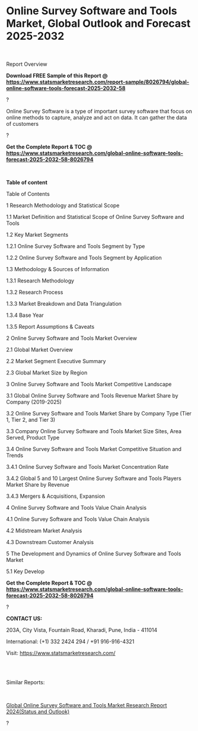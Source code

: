 <h1>Online Survey Software and Tools Market, Global Outlook and Forecast 2025-2032</h1><br/><p>Report Overview</p>
 
 
 
 <div><b>Download FREE Sample of this Report @ <a href="https://www.statsmarketresearch.com/download-free-sample/8026794/global-online-software-tools-forecast-2025-2032-58">https://www.statsmarketresearch.com/report-sample/8026794/global-online-software-tools-forecast-2025-2032-58</a></b></div>
 
 
 
 <p>? </p>
 
 
 
 <p>Online Survey Software is a type of important survey software that focus on online methods to capture, analyze and act on data. It can gather the data of customers</p>
 
 
 
 <p>? </p>
 
 
 
 <div><b>Get the Complete Report & TOC @ <a href="https://www.statsmarketresearch.com/global-online-software-tools-forecast-2025-2032-58-8026794">https://www.statsmarketresearch.com/global-online-software-tools-forecast-2025-2032-58-8026794</a></b></div>
 
 
 
 <p><br />
 
 <b>Table of content</b></p>
 
 
 
 <p>Table of Contents<br />
 
 1 Research Methodology and Statistical Scope<br />
 
 1.1 Market Definition and Statistical Scope of Online Survey Software and Tools<br />
 
 1.2 Key Market Segments<br />
 
 1.2.1 Online Survey Software and Tools Segment by Type<br />
 
 1.2.2 Online Survey Software and Tools Segment by Application<br />
 
 1.3 Methodology & Sources of Information<br />
 
 1.3.1 Research Methodology<br />
 
 1.3.2 Research Process<br />
 
 1.3.3 Market Breakdown and Data Triangulation<br />
 
 1.3.4 Base Year<br />
 
 1.3.5 Report Assumptions & Caveats<br />
 
 2 Online Survey Software and Tools Market Overview<br />
 
 2.1 Global Market Overview<br />
 
 2.2 Market Segment Executive Summary<br />
 
 2.3 Global Market Size by Region<br />
 
 3 Online Survey Software and Tools Market Competitive Landscape<br />
 
 3.1 Global Online Survey Software and Tools Revenue Market Share by Company (2019-2025)<br />
 
 3.2 Online Survey Software and Tools Market Share by Company Type (Tier 1, Tier 2, and Tier 3)<br />
 
 3.3 Company Online Survey Software and Tools Market Size Sites, Area Served, Product Type<br />
 
 3.4 Online Survey Software and Tools Market Competitive Situation and Trends<br />
 
 3.4.1 Online Survey Software and Tools Market Concentration Rate<br />
 
 3.4.2 Global 5 and 10 Largest Online Survey Software and Tools Players Market Share by Revenue<br />
 
 3.4.3 Mergers & Acquisitions, Expansion<br />
 
 4 Online Survey Software and Tools Value Chain Analysis<br />
 
 4.1 Online Survey Software and Tools Value Chain Analysis<br />
 
 4.2 Midstream Market Analysis<br />
 
 4.3 Downstream Customer Analysis<br />
 
 5 The Development and Dynamics of Online Survey Software and Tools Market<br />
 
 5.1 Key Develop</p>
 
 
 
 <div><b>Get the Complete Report & TOC @ <a href="https://www.statsmarketresearch.com/global-online-software-tools-forecast-2025-2032-58-8026794">https://www.statsmarketresearch.com/global-online-software-tools-forecast-2025-2032-58-8026794</a></b></div>
 
 
 
 <p>? </p>
 
 
 
 <p><b>CONTACT US:</b><br />
 
 203A, City Vista, Fountain Road, Kharadi, Pune, India - 411014<br />
 
 International: (+1) 332 2424 294 / +91 916-916-4321<br />
 
 Visit: <a href="https://www.statsmarketresearch.com/">https://www.statsmarketresearch.com/</a><br />
 
 <br />
 
 <br />
 
 Similar Reports:<br />
 
 <br />
 
 <a href="https://www.statsmarketresearch.com/global-online-software-tools-2024-460-7919222">Global Online Survey Software and Tools Market Research Report 2024(Status and Outlook)</a><br />
 
 ? </p>
